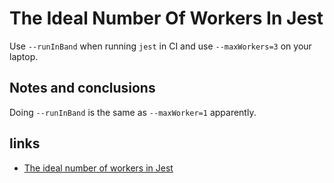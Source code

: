 # The Ideal Number Of Workers In Jest

Use `--runInBand` when running `jest` in CI and use `--maxWorkers=3` on your laptop.

## Notes and conclusions

Doing `--runInBand` is the same as `--maxWorker=1` apparently.

## links

- [The ideal number of workers in Jest](https://www.peterbe.com/plog/ideal-number-of-workers-in-jest-maxWorkers)

